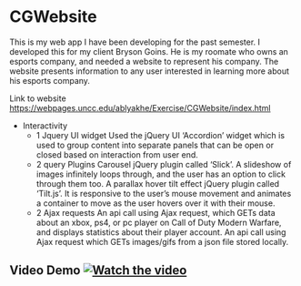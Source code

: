 # CGWebsite
This is my web app I have been developing for the past semester. I developed this for my client Bryson Goins. He is my roomate who owns an esports company, and needed a website to represent his company. The website presents information to any user interested in learning more about his esports company.

Link to website
https://webpages.uncc.edu/ablyakhe/Exercise/CGWebsite/index.html

* Interactivity
  * 1 Jquery UI widget
Used the jQuery UI ‘Accordion’ widget which is used to group content into separate panels that can be open or closed based on interaction from user end.
  * 2 query Plugins
Carousel jQuery plugin called ‘Slick’. A slideshow of images infinitely loops through, and the user has an option to click through them too. 
A parallax hover tilt effect jQuery plugin called ‘Tilt.js’. It is responsive to the user’s mouse movement and animates a container to move as the user hovers over it with their mouse.
  * 2 Ajax requests 
An api call using Ajax request, which GETs data about an xbox, ps4, or pc player on Call of Duty Modern Warfare, and displays statistics about their player account.
An api call using Ajax request which GETs images/gifs from a json file stored locally.

## Video Demo [![Watch the video](https://i.imgur.com/XMEGQy6.png)](https://youtu.be/26xRbalSWjU)

